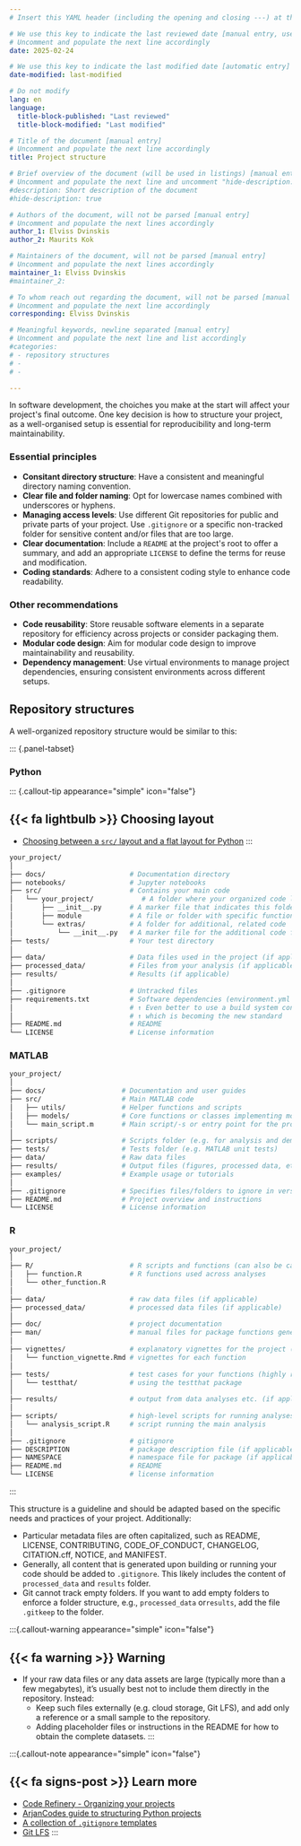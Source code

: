 ```yaml
---
# Insert this YAML header (including the opening and closing ---) at the beginning of the document and fill it out accordingly

# We use this key to indicate the last reviewed date [manual entry, use YYYY-MM-DD]
# Uncomment and populate the next line accordingly
date: 2025-02-24

# We use this key to indicate the last modified date [automatic entry]
date-modified: last-modified

# Do not modify
lang: en
language: 
  title-block-published: "Last reviewed"
  title-block-modified: "Last modified"

# Title of the document [manual entry]
# Uncomment and populate the next line accordingly
title: Project structure

# Brief overview of the document (will be used in listings) [manual entry]
# Uncomment and populate the next line and uncomment "hide-description: true".
#description: Short description of the document
#hide-description: true

# Authors of the document, will not be parsed [manual entry]
# Uncomment and populate the next lines accordingly
author_1: Elviss Dvinskis
author_2: Maurits Kok

# Maintainers of the document, will not be parsed [manual entry]
# Uncomment and populate the next lines accordingly
maintainer_1: Elviss Dvinskis
#maintainer_2:

# To whom reach out regarding the document, will not be parsed [manual entry]
# Uncomment and populate the next line accordingly
corresponding: Elviss Dvinskis

# Meaningful keywords, newline separated [manual entry]
# Uncomment and populate the next line and list accordingly
#categories: 
# - repository structures
# - 
# - 

---
```


In software development, the choiches you make at the start will affect your project's final outcome. One key decision is how to structure your project, as a well-organised setup is essential for reproducibility and long-term maintainability.

### Essential principles
- **Consitant directory structure**: Have a consistent and meaningful directory naming convention.
- **Clear file and folder naming**: Opt for lowercase names combined with underscores or hyphens.
- **Managing access levels**: Use different Git repositories for public and private parts of your project. Use `.gitignore` or a specific non-tracked folder for sensitive content and/or files that are too large.
- **Clear documentation**: Include a `README` at the project's root to offer a summary, and add an appropriate `LICENSE` to define the terms for reuse and modification.
- **Coding standards**: Adhere to a consistent coding style to enhance code readability.

### Other recommendations
- **Code reusability**: Store reusable software elements in a separate repository for efficiency across projects or consider packaging them.
- **Modular code design**: Aim for modular code design to improve maintainability and reusability.
- **Dependency management**: Use virtual environments to manage project dependencies, ensuring consistent environments across different setups.

## Repository structures

A well-organized repository structure would be similar to this:

::: {.panel-tabset}

### Python

::: {.callout-tip appearance="simple" icon="false"}
## {{< fa lightbulb >}} Choosing layout
- [Choosing between a `src/` layout and a flat layout for Python](https://packaging.python.org/en/latest/discussions/src-layout-vs-flat-layout/)
:::

```bash
your_project/
│
├── docs/                     # Documentation directory
├── notebooks/                # Jupyter notebooks
├── src/                      # Contains your main code
│   └── your_project/            # A folder where your organized code lives
│       ├── __init__.py       # A marker file that indicates this folder is for Python code
│       ├── module            # A file or folder with specific functions or classes
│       └── extras/           # A folder for additional, related code
│           └── __init__.py   # A marker file for the additional code folder
├── tests/                    # Your test directory  
│
├── data/                     # Data files used in the project (if applicable)
├── processed_data/           # Files from your analysis (if applicable)
├── results/                  # Results (if applicable)
│
├── .gitignore                # Untracked files 
├── requirements.txt          # Software dependencies (environment.yml if using Conda)
│							  #	↑ Even better to use a build system config (pyproject.toml)
│							  #	↑ which is becoming the new standard
├── README.md                 # README
└── LICENSE                   # License information
```

### MATLAB

```bash
your_project/
│
├── docs/                   # Documentation and user guides
├── src/                    # Main MATLAB code
│   ├── utils/              # Helper functions and scripts
│   ├── models/             # Core functions or classes implementing models/algorithms
│   └── main_script.m       # Main script/-s or entry point for the project
│
├── scripts/                # Scripts folder (e.g. for analysis and demo scripts)
├── tests/                  # Tests folder (e.g. MATLAB unit tests)
├── data/                   # Raw data files
├── results/                # Output files (figures, processed data, etc.)
├── examples/               # Example usage or tutorials
│
├── .gitignore              # Specifies files/folders to ignore in version control
├── README.md               # Project overview and instructions
└── LICENSE                 # License information

```

### R

```bash
your_project/
│
├── R/                        # R scripts and functions (can also be called src/)
│   ├── function.R            # R functions used across analyses
│   └── other_function.R      
│
├── data/                     # raw data files (if applicable)
├── processed_data/           # processed data files (if applicable)
│
├── doc/                      # project documentation
├── man/                      # manual files for package functions generated from roxygen2 (if applicable)
│      
├── vignettes/                # explanatory vignettes for the project (if applicable)
│   └── function_vignette.Rmd # vignettes for each function
│
├── tests/                    # test cases for your functions (highly recommended)
│   └── testthat/             # using the testthat package
│
├── results/                  # output from data analyses etc. (if applicable)
│
├── scripts/                  # high-level scripts for running analyses
│   └── analysis_script.R     # script running the main analysis
│
├── .gitignore                # gitignore
├── DESCRIPTION               # package description file (if applicable)
├── NAMESPACE                 # namespace file for package (if applicable)
├── README.md                 # README
└── LICENSE                   # license information
```

:::

This structure is a guideline and should be adapted based on the specific needs and practices of your project. Additionally:

- Particular metadata files are often capitalized, such as README, LICENSE, CONTRIBUTING, CODE_OF_CONDUCT, CHANGELOG, CITATION.cff, NOTICE, and MANIFEST.
- Generally, all content that is generated upon building or running your code should be added to `.gitignore`. This likely includes the content of `processed_data` and `results` folder. 
- Git cannot track empty folders. If you want to add empty folders to enforce a folder structure, e.g., `processed_data` or`results`, add the file `.gitkeep` to the folder.

:::{.callout-warning appearance="simple" icon="false"}
## {{< fa warning >}} **Warning**
- If your raw data files or any data assets are large (typically more than a few megabytes), it’s usually best not to include them directly in the repository. Instead:
    - Keep such files externally (e.g. cloud storage, Git LFS), and add only a reference or a small sample to the repository.
    - Adding placeholder files or instructions in the README for how to obtain the complete datasets.
:::

:::{.callout-note appearance="simple" icon="false"}
## {{< fa signs-post >}} Learn more

- [Code Refinery - Organizing your projects](https://coderefinery.github.io/reproducible-research/organizing-projects/)
- [ArjanCodes guide to structuring Python projects](https://arjancodes.com/blog/guide-to-structuring-python-projects/)
- [A collection of `.gitignore` templates](https://github.com/github/gitignore)
- [Git LFS](https://git-lfs.com)
:::
